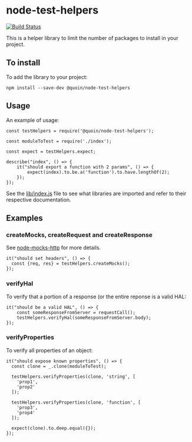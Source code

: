 # node-test-helpers

[![Build Status](https://travis-ci.org/Quoin/node-test-helpers.svg?branch=master)](https://travis-ci.org/Quoin/node-test-helpers)

This is a helper library to limit the number of packages to install in your
project.

## To install

To add the library to your project:

    npm install --save-dev @quoin/node-test-helpers

## Usage

An example of usage:

    const testHelpers = require('@quoin/node-test-helpers');

    const moduleToTest = require('./index');

    const expect = testHelpers.expect;

    describe("index", () => {
        it("should export a function with 2 params", () => {
            expect(index).to.be.a('function').to.have.lengthOf(2);
        });
    });

See the [lib/index.js](lib/index.js) file to see what libraries are imported and
refer to their respective documentation.

## Examples

### createMocks, createRequest and createResponse

See [node-mocks-http](https://github.com/howardabrams/node-mocks-http) for more
details.

    it("should set headers", () => {
      const {req, res} = testHelpers.createMocks();
    });

### verifyHal

To verify that a portion of a response (or the entire reponse is a valid HAL:

    it("should be a valid HAL", () => {
        const someResponseFromServer = requestCall();
        testHelpers.verifyHal(someResponseFromServer.body);
    });

### verifyProperties

To verify all properties of an object:

    it("should expose known properties", () => {
      const clone = _.clone(moduleToTest);

      testHelpers.verifyProperties(clone, 'string', [
        'prop1',
        'prop2'
      ]);

      testHelpers.verifyProperties(clone, 'function', [
        'prop3',
        'prop4'
      ]);

      expect(clone).to.deep.equal({});
    });

